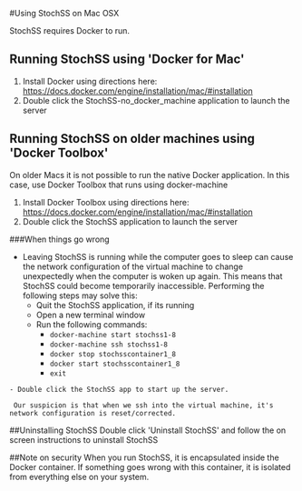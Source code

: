 #Using StochSS on Mac OSX

StochSS requires Docker to run. 

## Running StochSS using 'Docker for Mac'

1. Install Docker using directions here: https://docs.docker.com/engine/installation/mac/#installation
2. Double click the StochSS-no_docker_machine application to launch the server

## Running StochSS on older machines using 'Docker Toolbox'
On older Macs it is not possible to run the native Docker application. In this case, use Docker Toolbox that runs using docker-machine

1. Install Docker Toolbox using directions here: https://docs.docker.com/engine/installation/mac/#installation
2. Double click the StochSS application to launch the server

###When things go wrong
   + Leaving StochSS is running while the computer goes to sleep can cause the network configuration of the virtual machine       to change unexpectedly when the computer is woken up again. This means that StochSS could become temporarily                 inaccessible. Performing the following steps may solve this:
     - Quit the StochSS application, if its running
     - Open a new terminal window
     - Run the following commands:
       * `docker-machine start stochss1-8`
       * `docker-machine ssh stochss1-8`
       * `docker stop stochsscontainer1_8`
       * `docker start stochsscontainer1_8`
       * `exit`
      
    - Double click the StochSS app to start up the server. 
   
     Our suspicion is that when we ssh into the virtual machine, it's network configuration is reset/corrected.


##Uninstalling StochSS
Double click 'Uninstall StochSS'  and follow the on screen instructions to uninstall StochSS

##Note on security
When you run StochSS, it is encapsulated inside the Docker container. If something goes wrong with this container, it is isolated from everything else on your system.

